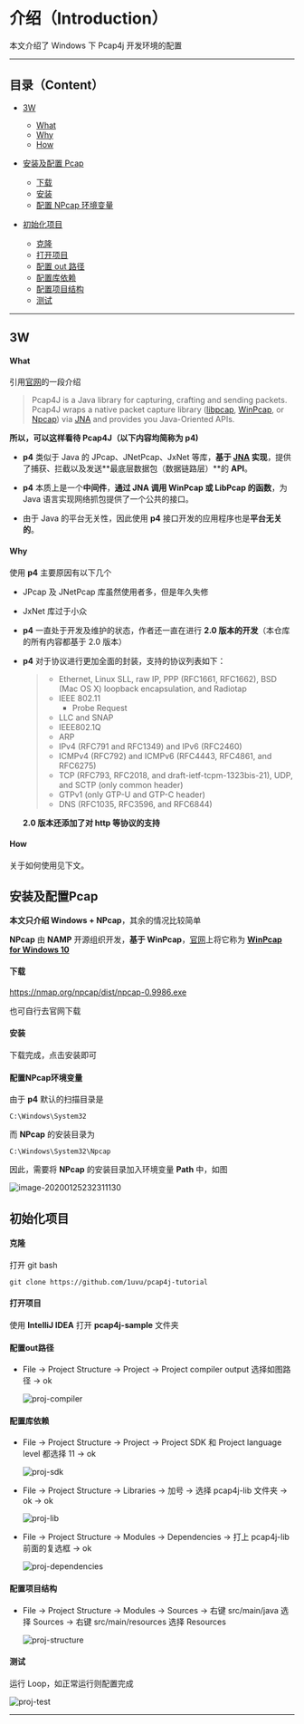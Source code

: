 介绍（Introduction）
======

本文介绍了 Windows 下 Pcap4j 开发环境的配置

****

目录（Content）
----------

* [3W](#3W)
  * [What](#What)
  * [Why](#Why)
  * [How](#How)

* [安装及配置 Pcap](#安装及配置Pcap)
  * [下载](#下载)
  * [安装](#安装)
  * [配置 NPcap 环境变量](#配置NPcap环境变量)
* [初始化项目](#初始化项目)
  * [克隆](#克隆)
  * [打开项目](#打开项目)
  * [配置 out 路径](#配置out路径)
  * [配置库依赖](#配置库依赖)
  * [配置项目结构](#配置项目结构)
  * [测试](#测试)

****

3W
----------

#### What ####

引用[官网](https://www.pcap4j.org/)的一段介绍

> Pcap4J is a Java library for capturing, crafting and sending packets. Pcap4J wraps a native packet capture library ([libpcap](http://www.tcpdump.org/), [WinPcap](http://www.winpcap.org/), or [Npcap](https://github.com/nmap/npcap)) via [JNA](https://github.com/twall/jna) and provides you Java-Oriented APIs.

**所以，可以这样看待 Pcap4J（以下内容均简称为 p4)**

- **p4** 类似于 Java 的 JPcap、JNetPcap、JxNet 等库，**基于 [JNA](https://github.com/twall/jna) 实现**，提供了捕获、拦截以及发送**最底层数据包（数据链路层）**的 **API**。

- **p4** 本质上是一个**中间件**，**通过 JNA 调用 WinPcap 或 LibPcap 的函数**，为 Java 语言实现网络抓包提供了一个公共的接口。

- 由于 Java 的平台无关性，因此使用 **p4**  接口开发的应用程序也是**平台无关的**。

#### Why ####

使用 **p4** 主要原因有以下几个

- JPcap 及 JNetPcap 库虽然使用者多，但是年久失修

- JxNet 库过于小众

- **p4** 一直处于开发及维护的状态，作者还一直在进行 **2.0 版本的开发**（本仓库的所有内容都基于 2.0 版本）

- **p4** 对于协议进行更加全面的封装，支持的协议列表如下：

  > - Ethernet, Linux SLL, raw IP, PPP (RFC1661, RFC1662), BSD (Mac OS X) loopback encapsulation, and Radiotap
  > - IEEE 802.11
  >   - Probe Request
  > - LLC and SNAP
  > - IEEE802.1Q
  > - ARP
  > - IPv4 (RFC791 and RFC1349) and IPv6 (RFC2460)
  > - ICMPv4 (RFC792) and ICMPv6 (RFC4443, RFC4861, and RFC6275)
  > - TCP (RFC793, RFC2018, and draft-ietf-tcpm-1323bis-21), UDP, and SCTP (only common header)
  > - GTPv1 (only GTP-U and GTP-C header)
  > - DNS (RFC1035, RFC3596, and RFC6844)

  **2.0 版本还添加了对 http 等协议的支持**

#### How ####

关于如何使用见下文。

安装及配置Pcap
----------

**本文只介绍 Windows + NPcap**，其余的情况比较简单

**NPcap** 由 **NAMP** 开源组织开发，**基于 WinPcap**，[官网](https://nmap.org/npcap/)上将它称为 [**WinPcap for Windows 10**](https://nmap.org/npcap/windows-10.html)

#### 下载 ####

https://nmap.org/npcap/dist/npcap-0.9986.exe

也可自行去官网下载

#### 安装 ####

下载完成，点击安装即可

#### 配置NPcap环境变量 ####

由于 **p4** 默认的扫描目录是

```
C:\Windows\System32
```

而 **NPcap** 的安装目录为

```
C:\Windows\System32\Npcap
```

因此，需要将 **NPcap** 的安装目录加入环境变量 **Path** 中，如图

![image-20200125232311130](1-begin.assets/npcap-env.png)

初始化项目
----------

#### 克隆 ####

打开 git bash

```
git clone https://github.com/1uvu/pcap4j-tutorial
```

#### 打开项目 ####

使用 **IntelliJ IDEA** 打开 **pcap4j-sample** 文件夹

#### 配置out路径 ####

- File -> Project Structure -> Project -> Project compiler output 选择如图路径 -> ok

  ![proj-compiler](1-begin.assets/proj-compiler.png)

#### 配置库依赖 ####

- File -> Project Structure -> Project -> Project SDK 和 Project language level 都选择 11 -> ok

  ![proj-sdk](1-begin.assets/proj-sdk.png)

- File -> Project Structure -> Libraries -> 加号 -> 选择 pcap4j-lib 文件夹 -> ok -> ok

  ![proj-lib](1-begin.assets/proj-lib.png)
  
- File -> Project Structure ->  Modules -> Dependencies -> 打上 pcap4j-lib 前面的复选框 -> ok

  ![proj-dependencies](1-begin.assets/proj-dependencies.png)

#### 配置项目结构 ####

- File -> Project Structure -> Modules -> Sources -> 右键 src/main/java 选择 Sources -> 右键 src/main/resources 选择 Resources 

  ![proj-structure](1-begin.assets/proj-structure.png)

#### 测试 ####

运行 Loop，如正常运行则配置完成

![proj-test](1-begin.assets/proj-test.png)

----------
